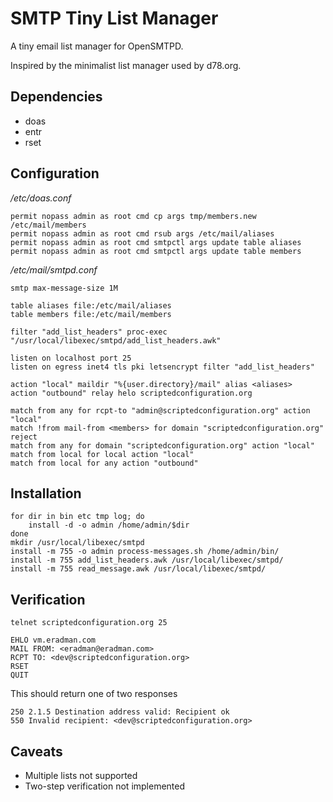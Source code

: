 SMTP Tiny List Manager
======================

A tiny email list manager for OpenSMTPD.

Inspired by the minimalist list manager used by d78.org.

Dependencies
------------

* doas
* entr
* rset

Configuration
-------------

*/etc/doas.conf*

    permit nopass admin as root cmd cp args tmp/members.new /etc/mail/members
    permit nopass admin as root cmd rsub args /etc/mail/aliases
    permit nopass admin as root cmd smtpctl args update table aliases
    permit nopass admin as root cmd smtpctl args update table members

*/etc/mail/smtpd.conf*

    smtp max-message-size 1M

    table aliases file:/etc/mail/aliases
    table members file:/etc/mail/members

    filter "add_list_headers" proc-exec "/usr/local/libexec/smtpd/add_list_headers.awk"

    listen on localhost port 25
    listen on egress inet4 tls pki letsencrypt filter "add_list_headers"

    action "local" maildir "%{user.directory}/mail" alias <aliases>
    action "outbound" relay helo scriptedconfiguration.org

    match from any for rcpt-to "admin@scriptedconfiguration.org" action "local"
    match !from mail-from <members> for domain "scriptedconfiguration.org" reject
    match from any for domain "scriptedconfiguration.org" action "local"
    match from local for local action "local"
    match from local for any action "outbound"

Installation
------------

    for dir in bin etc tmp log; do
        install -d -o admin /home/admin/$dir
    done
    mkdir /usr/local/libexec/smtpd
    install -m 755 -o admin process-messages.sh /home/admin/bin/
    install -m 755 add_list_headers.awk /usr/local/libexec/smtpd/
    install -m 755 read_message.awk /usr/local/libexec/smtpd/

Verification
------------

    telnet scriptedconfiguration.org 25

    EHLO vm.eradman.com
    MAIL FROM: <eradman@eradman.com>
    RCPT TO: <dev@scriptedconfiguration.org>
    RSET
    QUIT

This should return one of two responses

    250 2.1.5 Destination address valid: Recipient ok
    550 Invalid recipient: <dev@scriptedconfiguration.org>

Caveats
-------

* Multiple lists not supported
* Two-step verification not implemented
